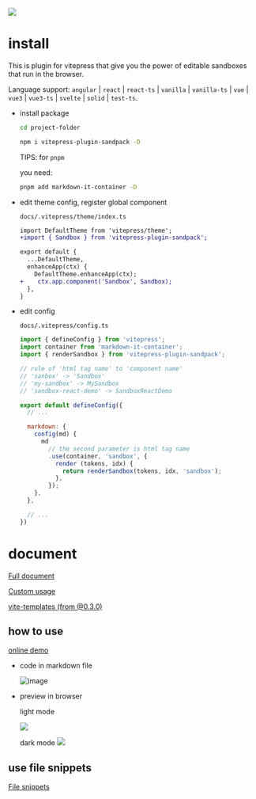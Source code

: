 ![](https://www.js-bridge.com/articles/sandpack.png)

# install

This is plugin for vitepress that give you the power of editable sandboxes that run in the browser.

Language support: `angular` | `react` | `react-ts` | `vanilla` | `vanilla-ts` | `vue` | `vue3` | `vue3-ts` | `svelte` | `solid` | `test-ts`.


- install package

  ```bash
  cd project-folder

  npm i vitepress-plugin-sandpack -D
  ```

  TIPS: for `pnpm`

  you need:

  ```bash
  pnpm add markdown-it-container -D
  ```

- edit theme config, register global component

  `docs/.vitepress/theme/index.ts`

  ```diff
  import DefaultTheme from 'vitepress/theme';
  +import { Sandbox } from 'vitepress-plugin-sandpack';

  export default {
    ...DefaultTheme,
    enhanceApp(ctx) {
      DefaultTheme.enhanceApp(ctx);
  +    ctx.app.component('Sandbox', Sandbox);
    },
  }

  ```

- edit config

  `docs/.vitepress/config.ts`

  ```js
  import { defineConfig } from 'vitepress';
  import container from 'markdown-it-container';
  import { renderSandbox } from 'vitepress-plugin-sandpack';

  // rule of 'html tag name' to 'component name'
  // 'sanbox' -> 'Sandbox'
  // 'my-sandbox' -> MySandbox
  // 'sandbox-react-demo' -> SandboxReactDemo

  export default defineConfig({
    // ...

    markdown: {
      config(md) {
        md
          // the second parameter is html tag name
          .use(container, 'sandbox', {
            render (tokens, idx) {
              return renderSandbox(tokens, idx, 'sandbox');
            },
          });
      },
    },

    // ...
  })
  ```

# document

[Full document](https://vitepress-sandbox.js-bridge.com)

[Custom usage](https://vitepress-sandbox.js-bridge.com/custom-usage/custom.html)

[vite-templates (from @0.3.0)](https://vitepress-sandbox.js-bridge.com/vite-templates/vite-vue-ts.html)

## how to use

[online demo](https://stackblitz.com/edit/vitejs-vite-79ocfq)

- code in markdown file

  ![image](https://ik.imagekit.io/jerrywu001/sandbox-code.png)

- preview in browser

  light mode

  ![](https://ik.imagekit.io/jerrywu001/sandbox-demo1.png)

  dark mode
  ![](https://ik.imagekit.io/jerrywu001/sandbox-demo2.png)

## use file snippets

[File snippets](https://vitepress-sandbox.js-bridge.com/basic-usage/snippets.html)
